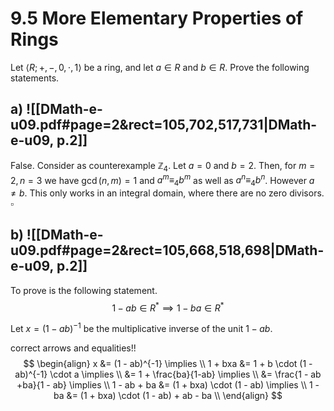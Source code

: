 
# 9.5 More Elementary Properties of Rings

Let $\langle R; +, -,0, \cdot,1 \rangle$ be a ring, and let $a \in R$ and $b \in R$. Prove the following statements.

## a) ![[DMath-e-u09.pdf#page=2&rect=105,702,517,731|DMath-e-u09, p.2]]
False. Consider as counterexample $\mathbb{Z}_{4}$. Let $a=0$ and $b=2$. Then, for $m=2, n=3$ we have $\gcd(n,m)=1$ and $a^{m} \equiv_{4} b^{m}$ as well as $a^{n} \equiv_{4} b^{n}$. However $a \neq b$. This only works in an integral domain, where there are no zero divisors.
$\square$


## b) ![[DMath-e-u09.pdf#page=2&rect=105,668,518,698|DMath-e-u09, p.2]]
To prove is the following statement.
$$
1-ab \in R^{*} \implies 1-ba \in R^{*}
$$

Let $x=(1-ab)^{-1}$ be the multiplicative inverse of the unit $1-ab$.



correct arrows and equalities!!
$$
\begin{align}
x &= (1 - ab)^{-1} \implies \\
1 + bxa  &= 1  +  b \cdot (1 - ab)^{-1} \cdot a \implies \\
&= 1  +  \frac{ba}{1-ab} \implies \\
&= \frac{1 - ab +ba}{1 - ab} \implies \\
1 - ab + ba &= (1 + bxa) \cdot (1 - ab) \implies \\
1 - ba &= (1 + bxa) \cdot (1 - ab) + ab - ba \\
\end{align}
$$